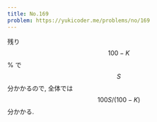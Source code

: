 ```yaml
---
title: No.169
problem: https://yukicoder.me/problems/no/169
---
```

残り $$ 100-K $$ % で $$ S $$ 分かかるので, 全体では $$ 100S/(100-K) $$ 分かかる.
